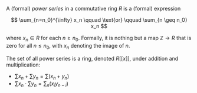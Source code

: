 A (formal) *power series* in a commutative ring $R$ is a (formal) expression

$$
\sum_{n=n_0}^{\infty} x_n \qquad \text{or} \qquad \sum_{n \geq n_0} x_n
$$

where $x_n \in R$ for each $n \geq n_0$. Formally, it is nothing but a map $\mathbb{Z} \to R$ that is zero for all $n \leq n_0$, with $x_n$ denoting the image of $n$.

The set of all power series is a ring, denoted $R[[x]]$, under addition and multiplication:

- $\sum x_n + \sum y_n = \sum (x_n + y_n)$
- $\sum x_n \cdot \sum y_n = \sum_n (x_i y_{n-i})$
